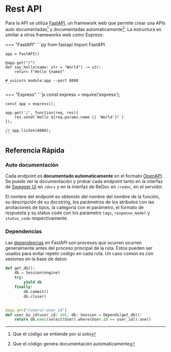 # Rest API

Para la API se utiliza [FastAPI][FastAPI], un framework web que
permite crear una APIs auto documentadas[^1] y documentadas
automaticamente[^2]. La estructura es similar a otros frameworks web
como Express:


=== "FastAPI"
    ```py
    from fastapi import FastAPI

    app = FastAPI()

    @app.get("/")
    def say_hello(name: str = "World") -> str:
        return f"Hello {name}"

    # uvicorn module:app --port 8080
    ```

=== "Express"
    ```js
    const express = require('express');

    const app = express();

    app.get('/', function(req, res){
        res.send(`Hello ${req.params.name || 'World'}!`)
    });

    // app.listen(8080);
    ```

[FastAPI]: https://fastapi.tiangolo.com/

[^1]: Que el código se entiende por si solo
[^2]: Que el código genera documentación automaticamente


## Referencia Rápida

### Auto documentación

Cada endpoint es **documentado automaticamente** en el formato
[OpenAPI][OpenAPI]. Se puede ver la documentación y probar cada
endpoint tanto en la interfaz de [Swagger UI][swagger-ui] en `/docs`
y en la interfaz de ReDoc en `/redoc`, en el servidor.

El nombre del endpoint es obtenido del nombre del nombre de la función,
su descripción de su docstring, los parámetros de los atributos con
las anotaciones de tipos, la categoria con el parámetro, el formato
de respuesta y su status code con los parámetro `tags`,
`response_model` y `status_code` respectivamente.

[OpenAPI]: https://spec.openapis.org/oas/latest.html
[swagger-ui]: https://swagger.io/tools/swagger-ui/
[ReDoc]: https://github.com/Redocly/redoc



### Dependencias

Las [dependencias] en FastAPI son procesos que ocurren ocurren
generalmente antes del proceso principal de la ruta. Estos pueden ser
usados para evitar repetir codigo en cada ruta. Un caso común es con
sesiones en la base de datos:

```py
def get_db():
    db = Session(engine)
    try:
        yield db
    finally:
        db.commit()
        db.close()


@app.get("/users/:user_id")
def user_by_id(user_id: int, db: Session = Depends(get_db)):
    return db.exec(select(User).where(User.id == user_id)).one()
```

[dependencias]: https://fastapi.tiangolo.com/tutorial/dependencies/
